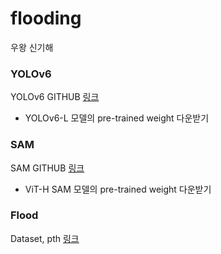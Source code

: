 # flooding

우왕 신기해

### YOLOv6
YOLOv6 GITHUB [링크](https://github.com/meituan/YOLOv6)
- YOLOv6-L 모델의 pre-trained weight 다운받기

### SAM
SAM GITHUB [링크](https://github.com/facebookresearch/segment-anything)
- ViT-H SAM 모델의 pre-trained weight 다운받기

### Flood
Dataset, pth     [링크](https://drive.google.com/drive/folders/1lSfgwO_nEbHsbA7pwDPPN0Q3THdD-g--?usp=drive_link)